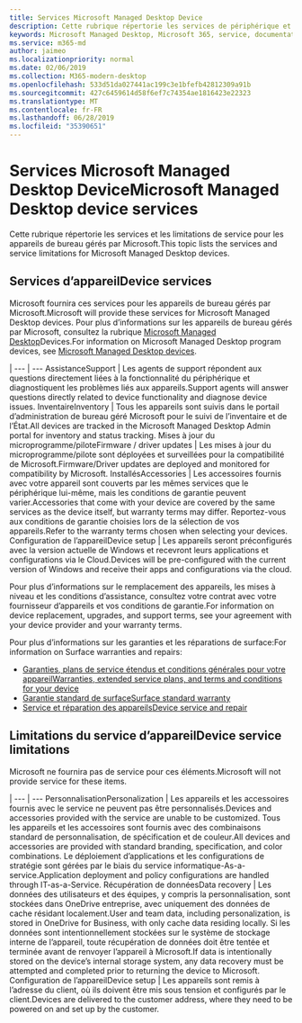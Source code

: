 ```yaml
---
title: Services Microsoft Managed Desktop Device
description: Cette rubrique répertorie les services de périphérique et la limitation pour le bureau géré Microsoft.
keywords: Microsoft Managed Desktop, Microsoft 365, service, documentation
ms.service: m365-md
author: jaimeo
ms.localizationpriority: normal
ms.date: 02/06/2019
ms.collection: M365-modern-desktop
ms.openlocfilehash: 533d51da027441ac199c3e1bfefb42812309a91b
ms.sourcegitcommit: 427c6459614d58f6ef7c74354ae1816423e22323
ms.translationtype: MT
ms.contentlocale: fr-FR
ms.lasthandoff: 06/28/2019
ms.locfileid: "35390651"
---
```

# <a name="microsoft-managed-desktop-device-services"></a><span data-ttu-id="289b1-104">Services Microsoft Managed Desktop Device</span><span class="sxs-lookup"><span data-stu-id="289b1-104">Microsoft Managed Desktop device services</span></span>

<span data-ttu-id="289b1-105">Cette rubrique répertorie les services et les limitations de service pour les appareils de bureau gérés par Microsoft.</span><span class="sxs-lookup"><span data-stu-id="289b1-105">This topic lists the services and service limitations for Microsoft Managed Desktop devices.</span></span>

## <a name="device-services"></a><span data-ttu-id="289b1-106">Services d’appareil</span><span class="sxs-lookup"><span data-stu-id="289b1-106">Device services</span></span>

<span data-ttu-id="289b1-107">Microsoft fournira ces services pour les appareils de bureau gérés par Microsoft.</span><span class="sxs-lookup"><span data-stu-id="289b1-107">Microsoft will provide these services for Microsoft Managed Desktop devices.</span></span> <span data-ttu-id="289b1-108">Pour plus d’informations sur les appareils de bureau gérés par Microsoft, consultez la rubrique [Microsoft Managed Desktop](device-list.md)Devices.</span><span class="sxs-lookup"><span data-stu-id="289b1-108">For information on Microsoft Managed Desktop program devices, see [Microsoft Managed Desktop devices](device-list.md).</span></span>

 | 
 --- | ---
<span data-ttu-id="289b1-109">Assistance</span><span class="sxs-lookup"><span data-stu-id="289b1-109">Support</span></span> | <span data-ttu-id="289b1-110">Les agents de support répondent aux questions directement liées à la fonctionnalité du périphérique et diagnostiquent les problèmes liés aux appareils.</span><span class="sxs-lookup"><span data-stu-id="289b1-110">Support agents will answer questions directly related to device functionality and diagnose device issues.</span></span>
<span data-ttu-id="289b1-111">Inventaire</span><span class="sxs-lookup"><span data-stu-id="289b1-111">Inventory</span></span> | <span data-ttu-id="289b1-112">Tous les appareils sont suivis dans le portail d’administration de bureau géré Microsoft pour le suivi de l’inventaire et de l’État.</span><span class="sxs-lookup"><span data-stu-id="289b1-112">All devices are tracked in the Microsoft Managed Desktop Admin portal for inventory and status tracking.</span></span>
<span data-ttu-id="289b1-113">Mises à jour du microprogramme/pilote</span><span class="sxs-lookup"><span data-stu-id="289b1-113">Firmware / driver updates</span></span> | <span data-ttu-id="289b1-114">Les mises à jour du microprogramme/pilote sont déployées et surveillées pour la compatibilité de Microsoft.</span><span class="sxs-lookup"><span data-stu-id="289b1-114">Firmware/Driver updates are deployed and monitored for compatibility by Microsoft.</span></span> 
<span data-ttu-id="289b1-115">Installés</span><span class="sxs-lookup"><span data-stu-id="289b1-115">Accessories</span></span> | <span data-ttu-id="289b1-116">Les accessoires fournis avec votre appareil sont couverts par les mêmes services que le périphérique lui-même, mais les conditions de garantie peuvent varier.</span><span class="sxs-lookup"><span data-stu-id="289b1-116">Accessories that come with your device are covered by the same services as the device itself, but warranty terms may differ.</span></span> <span data-ttu-id="289b1-117">Reportez-vous aux conditions de garantie choisies lors de la sélection de vos appareils.</span><span class="sxs-lookup"><span data-stu-id="289b1-117">Refer to the warranty terms chosen when selecting your devices.</span></span> 
<span data-ttu-id="289b1-118">Configuration de l’appareil</span><span class="sxs-lookup"><span data-stu-id="289b1-118">Device setup</span></span>    | <span data-ttu-id="289b1-119">Les appareils seront préconfigurés avec la version actuelle de Windows et recevront leurs applications et configurations via le Cloud.</span><span class="sxs-lookup"><span data-stu-id="289b1-119">Devices will be pre-configured with the current version of Windows and receive their apps and configurations via the cloud.</span></span> 

<span data-ttu-id="289b1-120">Pour plus d’informations sur le remplacement des appareils, les mises à niveau et les conditions d’assistance, consultez votre contrat avec votre fournisseur d’appareils et vos conditions de garantie.</span><span class="sxs-lookup"><span data-stu-id="289b1-120">For information on device replacement, upgrades, and support terms, see your agreement with your device provider and your warranty terms.</span></span>

<span data-ttu-id="289b1-121">Pour plus d’informations sur les garanties et les réparations de surface:</span><span class="sxs-lookup"><span data-stu-id="289b1-121">For information on Surface warranties and repairs:</span></span>
- [<span data-ttu-id="289b1-122">Garanties, plans de service étendus et conditions générales pour votre appareil</span><span class="sxs-lookup"><span data-stu-id="289b1-122">Warranties, extended service plans, and terms and conditions for your device</span></span>](https://support.microsoft.com/help/4040687/info-about-warranties-extended-service-plans-and-terms-conditions)
- [<span data-ttu-id="289b1-123">Garantie standard de surface</span><span class="sxs-lookup"><span data-stu-id="289b1-123">Surface standard warranty</span></span>](https://support.microsoft.com/help/4036296)
- [<span data-ttu-id="289b1-124">Service et réparation des appareils</span><span class="sxs-lookup"><span data-stu-id="289b1-124">Device service and repair</span></span>](https://support.microsoft.com/devices)

## <a name="device-service-limitations"></a><span data-ttu-id="289b1-125">Limitations du service d’appareil</span><span class="sxs-lookup"><span data-stu-id="289b1-125">Device service limitations</span></span>

<span data-ttu-id="289b1-126">Microsoft ne fournira pas de service pour ces éléments.</span><span class="sxs-lookup"><span data-stu-id="289b1-126">Microsoft will not provide service for these items.</span></span>

 | 
 --- | ---
<span data-ttu-id="289b1-127">Personnalisation</span><span class="sxs-lookup"><span data-stu-id="289b1-127">Personalization</span></span> | <span data-ttu-id="289b1-128">Les appareils et les accessoires fournis avec le service ne peuvent pas être personnalisés.</span><span class="sxs-lookup"><span data-stu-id="289b1-128">Devices and accessories provided with the service are unable to be customized.</span></span> <span data-ttu-id="289b1-129">Tous les appareils et les accessoires sont fournis avec des combinaisons standard de personnalisation, de spécification et de couleur.</span><span class="sxs-lookup"><span data-stu-id="289b1-129">All devices and accessories are provided with standard branding, specification, and color combinations.</span></span> <span data-ttu-id="289b1-130">Le déploiement d’applications et les configurations de stratégie sont gérées par le biais du service informatique-As-a-service.</span><span class="sxs-lookup"><span data-stu-id="289b1-130">Application deployment and policy configurations are handled through IT-as-a-Service.</span></span>
<span data-ttu-id="289b1-131">Récupération de données</span><span class="sxs-lookup"><span data-stu-id="289b1-131">Data recovery</span></span> | <span data-ttu-id="289b1-132">Les données des utilisateurs et des équipes, y compris la personnalisation, sont stockées dans OneDrive entreprise, avec uniquement des données de cache résidant localement.</span><span class="sxs-lookup"><span data-stu-id="289b1-132">User and team data, including personalization, is stored in OneDrive for Business, with only cache data residing locally.</span></span> <span data-ttu-id="289b1-133">Si les données sont intentionnellement stockées sur le système de stockage interne de l’appareil, toute récupération de données doit être tentée et terminée avant de renvoyer l’appareil à Microsoft.</span><span class="sxs-lookup"><span data-stu-id="289b1-133">If data is intentionally stored on the device’s internal storage system, any data recovery must be attempted and completed prior to returning the device to Microsoft.</span></span>
<span data-ttu-id="289b1-134">Configuration de l’appareil</span><span class="sxs-lookup"><span data-stu-id="289b1-134">Device setup</span></span> | <span data-ttu-id="289b1-135">Les appareils sont remis à l’adresse du client, où ils doivent être mis sous tension et configurés par le client.</span><span class="sxs-lookup"><span data-stu-id="289b1-135">Devices are delivered to the customer address, where they need to be powered on and set up by the customer.</span></span>

